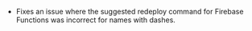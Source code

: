 - Fixes an issue where the suggested redeploy command for Firebase Functions was incorrect for names with dashes.

